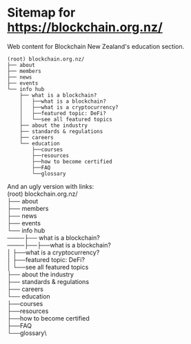 # Sitemap for https://blockchain.org.nz/
Web content for Blockchain New Zealand's education section.
```
(root) blockchain.org.nz/
├── about
├── members
├── news
├── events
└── info hub
    ├── what is a blockchain?
    │   ├──what is a blockchain?
    │   ├──what is a cryptocurrency?
    │   ├──featured topic: DeFi?
    │   └──see all featured topics
    ├── about the industry
    ├── standards & regulations
    ├── careers
    └── education
        ├──courses
        ├──resources
        ├──how to become certified
        ├──FAQ
        └──glossary
```   

And an ugly version with links:\
(root) blockchain.org.nz/\
├── about\
├── members\
├── news\
├── events\
└── info hub\
────├── what is a blockchain?\
────├──├──what is a blockchain?\
    │   ├──what is a cryptocurrency?\
    │   ├──featured topic: DeFi?\
    │   └──see all featured topics\
    ├── about the industry\
    ├── standards & regulations\
    ├── careers\
    └── education\
        ├──courses\
        ├──resources\
        ├──how to become certified\
        ├──FAQ\
        └──glossary\
